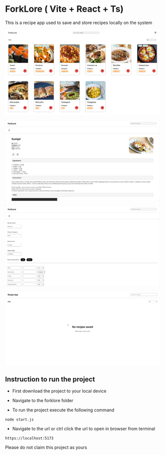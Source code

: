 # ForkLore ( Vite + React + Ts)

This is a recipe app used to save and store recipes locally on the system 

![Example Image 1](./images/screenshots/photo_1.png)

![Example Image 2](./images/screenshots/photo_2.png)

![Example Image 3](./images/screenshots/photo_3.png)

![Example Image 4](./images/screenshots/photo_4.png)

## Instruction to run the project 

- First download the project to your local device

- Navigate to the forklore folder 

- To run the project execute the following command
```
node start.js
```
- Navigate to the url or ctrl click the url to open in browser from terminal
```
https://localhost:5173
```
Please do not claim this project as yours 
